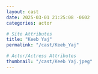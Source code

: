 ```yaml
---
layout: cast
date: 2025-03-01 21:25:08 -0602
categories: actor

# Site Attributes
title: "Keeb Yaj"
permalink: "/cast/Keeb_Yaj"

# Actor/Actress Attributes
thumbnail: "/cast/Keeb Yaj.jpeg"
---
```

